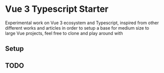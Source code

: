 # Vue 3 Typescript Starter

Experimental work on Vue 3 ecosystem and Typescript, inspired from other different works and articles in order to setup a base for medium size to large Vue projects, feel free to clone and play around with

## Setup

## TODO
